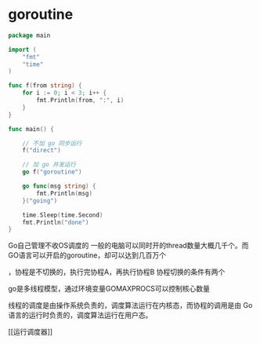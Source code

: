 # goroutine
```go
package main

import (
    "fmt"
    "time"
)

func f(from string) {
    for i := 0; i < 3; i++ {
        fmt.Println(from, ":", i)
    }
}

func main() {

    // 不加 go 同步运行
    f("direct")

    // 加 go 并发运行
    go f("goroutine")

    go func(msg string) {
        fmt.Println(msg)
    }("going")

    time.Sleep(time.Second)
    fmt.Println("done")
}

```

Go自己管理不收OS调度的
一般的电脑可以同时开的thread数量大概几千个。而GO语言可以开启的goroutine，却可以达到几百万个

，协程是不切换的，执行完协程A，再执行协程B
协程切换的条件有两个

go是多线程模型，通过环境变量GOMAXPROCS可以控制核心数量

线程的调度是由操作系统负责的，调度算法运行在内核态，而协程的调用是由 Go 语言的运行时负责的，调度算法运行在用户态。



[[运行调度器]]

